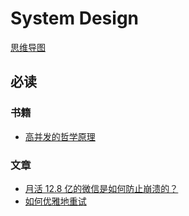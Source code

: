 # System Design

[思维导图](/mind.html?path=/technology-stack/system-design/README)

## 必读

### 书籍

- [高并发的哲学原理](https://github.com/johnlui/PPHC)

### 文章

- [月活 12.8 亿的微信是如何防止崩溃的？](https://mp.weixin.qq.com/s/xmQCKVkqhhTKd1k6GmkZfA)
- [如何优雅地重试](https://mp.weixin.qq.com/s/6IkTnUbBlHjM3GM_bT35tA)